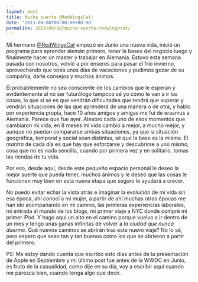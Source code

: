 ```yaml
---
layout: post
title: Mucha suerte @RedWingsCat!
date: '2013-09-08T00:00:00+00:00'
permalink: 2013/09/08/mucha-suerte-redwingscat/
---
```

Mi hermano [@RedWingsCat](http://twitter.com/RedWingsCat) empezó en Junio una nueva vida, inició un programa para aprender alemán primero, tener la bases del negocio luego y finalmente hacer un master y trabajar en Alemania. Estuvo esta semana pasada con nosotros, volvió a por enseres para pasar el frío invierno, aprovechando que tenía unos días de vacaciones y pudimos gozar de su compañía, darle consejos y muchos ánimos.

Él probablemente no sea consciente de los cambios que le esperan y evidentemente al no ser futurólogo tampoco sé yo cómo le van a ir las cosas, lo que sí sé es que vendrán dificultades que tendrá que superar y vendrán situaciones de las que aprenderá de una manera o de otra, y hablo por experiencia propia, hace 10 años amigos y amigas me fui de erasmus a Alemania. Parece que fue ayer. Atesoro cada uno de esos momentos que cambiaron mi vida, en 8 meses mi vida cambió a mejor, a mucho mejor, y aunque no puedan compararse ambas situaciones, ya que la situación geográfica, temporal y social sean distintas, sé que la base es la misma. El _mantra_ de cada día es que hay que esforzarse y descubrirse a uno mismo, cosa que no es nada sencilla, cuando por primera vez y en solitario, tomas las riendas de tu vida.

Por eso, desde aquí, desde este pequeño espacio personal le deseo la mejor suerte que pueda tener, muchos ánimos y le deseo que las cosas le funcionen muy bien en esta nueva etapa que seguro le ayudará a crecer.

No puedo evitar echar la vista atrás e imaginar la evolución de mi vida sin esa época, ahí conocí a mi mujer, a partir de ahí muchas otras épocas me han ido acompañando en mi camino, las primeras experiencias laborales, mi entrada al mundo de los blogs, mi primer viaje a NYC donde compré mi primer iPod. Y hago aquí un alto en el camino porque vuelvo a ir dentro de un mes y tengo unas ganas infinitas de volver a _la ciudad que nunca duerme_. Qué nuevos caminos se abrirán tras este nuevo viaje? No lo sé, pero espero que sean tan y tan buenos como los que se abrieron a partir del primero.

PS: Me estoy dando cuenta que escribo esto días antes de la presentación de Apple en Septiembre y mi último post fue antes de la WWDC en Junio, es fruto de la casualidad, como dije en su día, voy a escribir aquí cuando me parezca bien, cuando tenga algo que decir.
